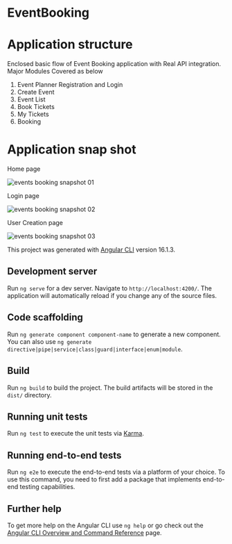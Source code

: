 # EventBooking

# Application structure

Enclosed basic flow of Event Booking application with Real API integration. 
Major Modules Covered as below

1) Event Planner Registration and Login
2) Create Event
3) Event List
4) Book Tickets
5) My Tickets
6) Booking

# Application snap shot

Home page

![events booking snapshot 01](https://github.com/1998Hirushamalith/Eventbooking/assets/130145482/8e317b6d-6359-44b9-97e9-4fd670622515)


Login page

![events booking snapshot 02](https://github.com/1998Hirushamalith/Eventbooking/assets/130145482/dfc52df3-1baa-437c-9383-77811d28c492)


User Creation page

![events booking snapshot 03](https://github.com/1998Hirushamalith/Eventbooking/assets/130145482/2fec6a1c-4a41-4bfd-93f6-84ad8408dcfc)


This project was generated with [Angular CLI](https://github.com/angular/angular-cli) version 16.1.3.

## Development server

Run `ng serve` for a dev server. Navigate to `http://localhost:4200/`. The application will automatically reload if you change any of the source files.

## Code scaffolding

Run `ng generate component component-name` to generate a new component. You can also use `ng generate directive|pipe|service|class|guard|interface|enum|module`.

## Build

Run `ng build` to build the project. The build artifacts will be stored in the `dist/` directory.

## Running unit tests

Run `ng test` to execute the unit tests via [Karma](https://karma-runner.github.io).

## Running end-to-end tests

Run `ng e2e` to execute the end-to-end tests via a platform of your choice. To use this command, you need to first add a package that implements end-to-end testing capabilities.

## Further help

To get more help on the Angular CLI use `ng help` or go check out the [Angular CLI Overview and Command Reference](https://angular.io/cli) page.
